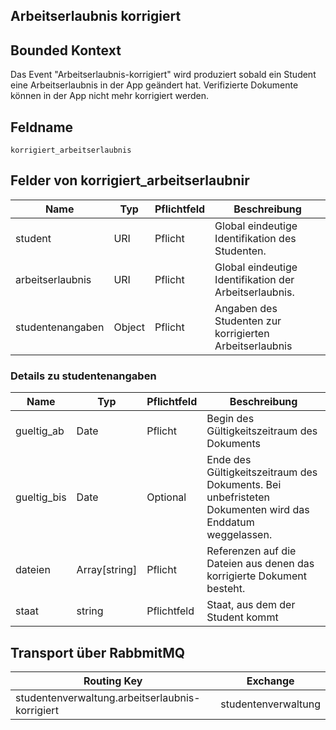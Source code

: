 ## Arbeitserlaubnis korrigiert

## Bounded Kontext

Das Event "Arbeitserlaubnis-korrigiert" wird produziert sobald ein Student eine Arbeitserlaubnis in der App geändert hat. Verifizierte Dokumente können in der App nicht mehr korrigiert werden.

## Feldname

`korrigiert_arbeitserlaubnis`

## Felder von korrigiert_arbeitserlaubnir

| Name | Typ  | Pflichtfeld  | Beschreibung  |
|---|---|---|---|
| student | URI | Pflicht  | Global eindeutige Identifikation des Studenten. |
| arbeitserlaubnis | URI | Pflicht  | Global eindeutige Identifikation der Arbeitserlaubnis. |
| studentenangaben | Object | Pflicht | Angaben des Studenten zur korrigierten Arbeitserlaubnis |

### Details zu studentenangaben

| Name | Typ  | Pflichtfeld  | Beschreibung  |
|---|---|---|---|
| gueltig_ab | Date | Pflicht  | Begin des Gültigkeitszeitraum des Dokuments |
| gueltig_bis | Date | Optional  | Ende des Gültigkeitszeitraum des Dokuments. Bei unbefristeten Dokumenten wird das Enddatum weggelassen. |
| dateien | Array[string] | Pflicht  | Referenzen auf die Dateien aus denen das korrigierte Dokument besteht. |
| staat | string  | Pflichtfeld  | Staat, aus dem der Student kommt |

## Transport über RabbmitMQ

| Routing Key  | Exchange  |
|---|---|
| studentenverwaltung.arbeitserlaubnis-korrigiert | studentenverwaltung  |
